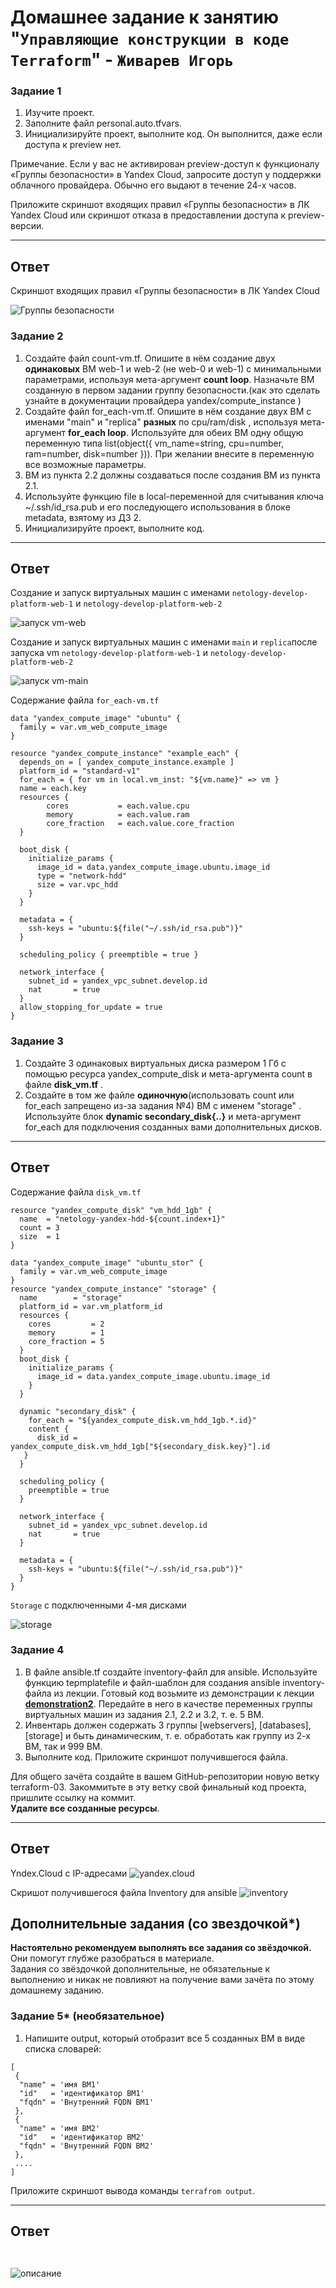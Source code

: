 # Домашнее задание к занятию "`Управляющие конструкции в коде Terraform`" - `Живарев Игорь`


### Задание 1

1. Изучите проект.
2. Заполните файл personal.auto.tfvars.
3. Инициализируйте проект, выполните код. Он выполнится, даже если доступа к preview нет.

Примечание. Если у вас не активирован preview-доступ к функционалу «Группы безопасности» в Yandex Cloud, запросите доступ у поддержки облачного провайдера. Обычно его выдают в течение 24-х часов.

Приложите скриншот входящих правил «Группы безопасности» в ЛК Yandex Cloud или скриншот отказа в предоставлении доступа к preview-версии.

------

## Ответ

Скриншот входящих правил «Группы безопасности» в ЛК Yandex Cloud

![Группы безопасности](img/ter-03_01.png)


### Задание 2

1. Создайте файл count-vm.tf. Опишите в нём создание двух **одинаковых** ВМ  web-1 и web-2 (не web-0 и web-1) с минимальными параметрами, используя мета-аргумент **count loop**. Назначьте ВМ созданную в первом задании группу безопасности.(как это сделать узнайте в документации провайдера yandex/compute_instance )
2. Создайте файл for_each-vm.tf. Опишите в нём создание двух ВМ с именами "main" и "replica" **разных** по cpu/ram/disk , используя мета-аргумент **for_each loop**. Используйте для обеих ВМ одну общую переменную типа list(object({ vm_name=string, cpu=number, ram=number, disk=number  })). При желании внесите в переменную все возможные параметры.
3. ВМ из пункта 2.2 должны создаваться после создания ВМ из пункта 2.1.
4. Используйте функцию file в local-переменной для считывания ключа ~/.ssh/id_rsa.pub и его последующего использования в блоке metadata, взятому из ДЗ 2.
5. Инициализируйте проект, выполните код.

------

## Ответ

Создание и запуск виртуальных машин с именами `netology-develop-platform-web-1` и `netology-develop-platform-web-2`

![запуск vm-web](img/ter-03_02.png)


Создание и запуск виртуальных машин с именами `main` и `replica`после запуска vm `netology-develop-platform-web-1` и `netology-develop-platform-web-2`

![запуск vm-main](img/ter-03_03.png)

Содержание файла `for_each-vm.tf`

```
data "yandex_compute_image" "ubuntu" {
  family = var.vm_web_compute_image
}

resource "yandex_compute_instance" "example_each" {
  depends_on = [ yandex_compute_instance.example ]
  platform_id = "standard-v1"
  for_each = { for vm in local.vm_inst: "${vm.name}" => vm }
  name = each.key
  resources {
        cores           = each.value.cpu
        memory          = each.value.ram
        core_fraction   = each.value.core_fraction
  }

  boot_disk {
    initialize_params {
      image_id = data.yandex_compute_image.ubuntu.image_id
      type = "network-hdd"
      size = var.vpc_hdd
    }   
  }

  metadata = {
    ssh-keys = "ubuntu:${file("~/.ssh/id_rsa.pub")}"
  }

  scheduling_policy { preemptible = true }

  network_interface { 
    subnet_id = yandex_vpc_subnet.develop.id
    nat       = true
  }
  allow_stopping_for_update = true
}

```


### Задание 3

1. Создайте 3 одинаковых виртуальных диска размером 1 Гб с помощью ресурса yandex_compute_disk и мета-аргумента count в файле **disk_vm.tf** .
2. Создайте в том же файле **одиночную**(использовать count или for_each запрещено из-за задания №4) ВМ c именем "storage"  . Используйте блок **dynamic secondary_disk{..}** и мета-аргумент for_each для подключения созданных вами дополнительных дисков.

------

## Ответ

Содержание файла `disk_vm.tf`

```
resource "yandex_compute_disk" "vm_hdd_1gb" {
  name  = "netology-yandex-hdd-${count.index+1}"
  count = 3
  size  = 1
}

data "yandex_compute_image" "ubuntu_stor" {
  family = var.vm_web_compute_image
}
resource "yandex_compute_instance" "storage" {
  name        = "storage"
  platform_id = var.vm_platform_id
  resources {
    cores         = 2
    memory        = 1
    core_fraction = 5
  }
  boot_disk {
    initialize_params {
      image_id = data.yandex_compute_image.ubuntu.image_id
    }
  }

  dynamic "secondary_disk" {
    for_each = "${yandex_compute_disk.vm_hdd_1gb.*.id}"
    content {
      disk_id = yandex_compute_disk.vm_hdd_1gb["${secondary_disk.key}"].id
   }
  }

  scheduling_policy {
    preemptible = true
  }

  network_interface { 
    subnet_id = yandex_vpc_subnet.develop.id
    nat       = true
  }

  metadata = {
    ssh-keys = "ubuntu:${file("~/.ssh/id_rsa.pub")}"
  }
}

```

`Storage` с подключенными 4-мя дисками

![storage](img/ter-03_04.png)


### Задание 4

1. В файле ansible.tf создайте inventory-файл для ansible.
Используйте функцию tepmplatefile и файл-шаблон для создания ansible inventory-файла из лекции.
Готовый код возьмите из демонстрации к лекции [**demonstration2**](https://github.com/netology-code/ter-homeworks/tree/main/03/demonstration2).
Передайте в него в качестве переменных группы виртуальных машин из задания 2.1, 2.2 и 3.2, т. е. 5 ВМ.
2. Инвентарь должен содержать 3 группы [webservers], [databases], [storage] и быть динамическим, т. е. обработать как группу из 2-х ВМ, так и 999 ВМ.
4. Выполните код. Приложите скриншот получившегося файла. 

Для общего зачёта создайте в вашем GitHub-репозитории новую ветку terraform-03. Закоммитьте в эту ветку свой финальный код проекта, пришлите ссылку на коммит.   
**Удалите все созданные ресурсы**.

------

## Ответ


Yndex.Cloud с IP-адресами
![yandex.cloud](img/ter-03_07.png)

Скришот получившегося файла Inventory для ansible
![inventory](img/ter-03_08.png)


## Дополнительные задания (со звездочкой*)

**Настоятельно рекомендуем выполнять все задания со звёздочкой.** Они помогут глубже разобраться в материале.   
Задания со звёздочкой дополнительные, не обязательные к выполнению и никак не повлияют на получение вами зачёта по этому домашнему заданию. 

### Задание 5* (необязательное)
1. Напишите output, который отобразит все 5 созданных ВМ в виде списка словарей:
``` 
[
 {
  "name" = 'имя ВМ1'
  "id"   = 'идентификатор ВМ1'
  "fqdn" = 'Внутренний FQDN ВМ1'
 },
 {
  "name" = 'имя ВМ2'
  "id"   = 'идентификатор ВМ2'
  "fqdn" = 'Внутренний FQDN ВМ2'
 },
 ....
]
```
Приложите скриншот вывода команды ```terrafrom output```.

------

## Ответ




```


```

![описание](img/ter-03_01.png)

